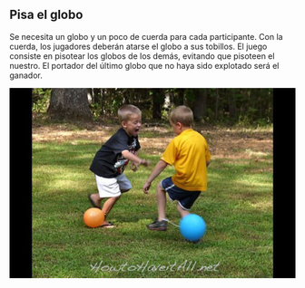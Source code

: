 ## Pisa el globo

Se necesita un globo y un poco de cuerda para cada participante. Con la  cuerda, los jugadores deberán atarse el globo a sus tobillos. El juego  consiste en pisotear los globos de los demás, evitando que pisoteen el  nuestro. El portador del último globo que no haya sido explotado será el  ganador.

![Pisa el globo](juegos_aire_libre_pisa_globo.jpg)